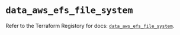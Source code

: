 # `data_aws_efs_file_system`

Refer to the Terraform Registory for docs: [`data_aws_efs_file_system`](https://registry.terraform.io/providers/hashicorp/aws/3.76.1/docs/data-sources/efs_file_system).
